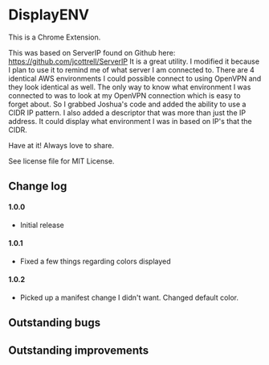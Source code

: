 DisplayENV
========
This is a Chrome Extension.

This was based on ServerIP found on Github here: https://github.com/jcottrell/ServerIP It is a great utility.  I modified it because I plan to use it to remind me of what server I am connected to.  There are 4 identical AWS environments I could possible connect to using OpenVPN and they look identical as well.  The only way to know what environment I was connected to was to look at my OpenVPN connection which is easy to forget about.  So I grabbed Joshua's code and added the ability to use a CIDR IP pattern.  I also added a descriptor that was more than just the IP address.  It could display what environment I was in based on IP's that the CIDR. 

Have at it!  Always love to share.

See license file for MIT License.

Change log
----------

#### 1.0.0

* Initial release

#### 1.0.1

* Fixed a few things regarding colors displayed

#### 1.0.2

* Picked up a manifest change I didn't want.  Changed default color.


Outstanding bugs
----------------


Outstanding improvements
------------------------

